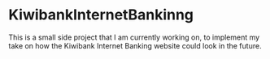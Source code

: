 # KiwibankInternetBankinng

This is a small side project that I am currently working on, to implement my take on how the Kiwibank Internet Banking website could look in the future.
